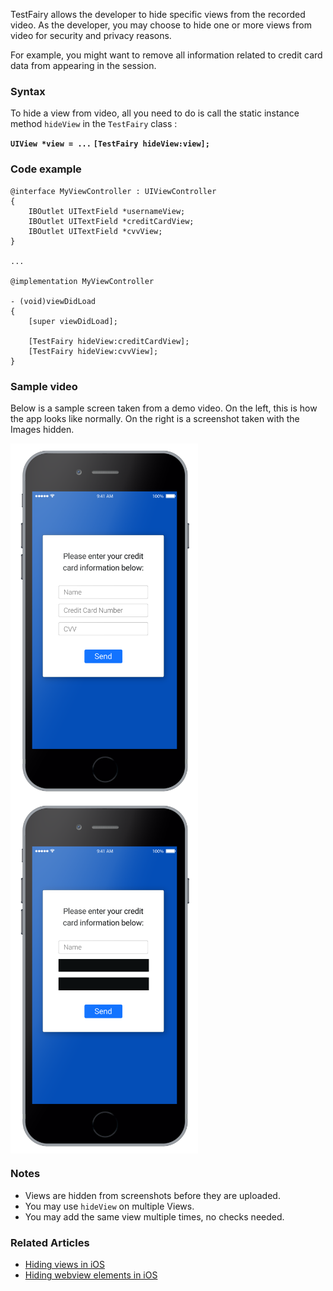 TestFairy allows the developer to hide specific views from the recorded video. As the developer, you may choose to hide one or more views from video for security and privacy reasons.

For example, you might want to remove all information related to credit card data from appearing in the session.

### Syntax

To hide a view from video, all you need to do is call the static instance method `hideView` in the `TestFairy` class :

**`UIView *view = ...`**
**`[TestFairy hideView:view];`**

### Code example
```
@interface MyViewController : UIViewController
{
	IBOutlet UITextField *usernameView;
	IBOutlet UITextField *creditCardView;
	IBOutlet UITextField *cvvView;
}

...

@implementation MyViewController

- (void)viewDidLoad
{
	[super viewDidLoad];

	[TestFairy hideView:creditCardView];
	[TestFairy hideView:cvvView];
}
```

### Sample video

Below is a sample screen taken from a demo video. On the left, this is how the app looks like normally. On the right is a screenshot taken with the Images hidden.

<div>
<img style="float:left" src="../../img/ios/hidden_views/iphone-with-fields.png" width="300px" />
<img style="float:left" src="../../img/ios/hidden_views/iphone-no-fields.png" width="300px" />
</div>
<br clear="both"/> 

### Notes

* Views are hidden from screenshots before they are uploaded.
* You may use `hideView` on multiple Views.
* You may add the same view multiple times, no checks needed.

### Related Articles

* [Hiding views in iOS](https://docs.testfairy.com/iOS_SDK/Hiding_views_from_video.html)
* [Hiding webview elements in iOS](https://docs.testfairy.com/iOS_SDK/Hiding_webview_elements_from_video.html)


